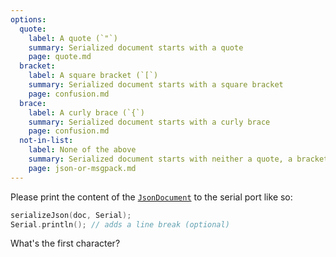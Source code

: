 ```yaml
---
options:
  quote:
    label: A quote (`"`)
    summary: Serialized document starts with a quote
    page: quote.md
  bracket:
    label: A square bracket (`[`)
    summary: Serialized document starts with a square bracket
    page: confusion.md
  brace:
    label: A curly brace (`{`)
    summary: Serialized document starts with a curly brace
    page: confusion.md
  not-in-list:
    label: None of the above
    summary: Serialized document starts with neither a quote, a bracket, nor a brace.
    page: json-or-msgpack.md
---
```


Please print the content of the [`JsonDocument`](/v7/api/jsondocument/) to the serial port like so:

```c++
serializeJson(doc, Serial);
Serial.println(); // adds a line break (optional)
```

What's the first character?
